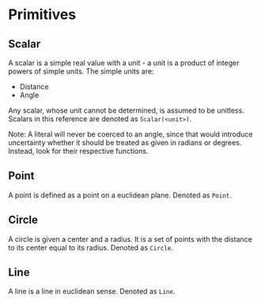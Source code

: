 # Primitives

## Scalar

A scalar is a simple real value with a unit - a unit is a product of integer powers of simple units. The simple units are:
- Distance
- Angle

Any scalar, whose unit cannot be determined, is assumed to be unitless. Scalars in this reference are denoted as `Scalar(<unit>)`.

Note: A literal will never be coerced to an angle, since that would introduce uncertainty whether it should be treated as given in radians or degrees. Instead, look for their respective functions.

## Point

A point is defined as a point on a euclidean plane. Denoted as `Point`.

## Circle

A circle is given a center and a radius. It is a set of points with the distance to its center equal to its radius. Denoted as `Circle`.

## Line

A line is a line in euclidean sense. Denoted as `Line`.
